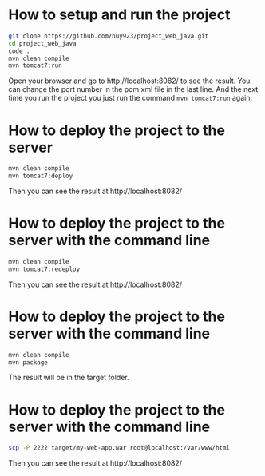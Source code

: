 # How to setup and run the project

```bash
git clone https://github.com/huy923/project_web_java.git
cd project_web_java
code .
mvn clean compile
mvn tomcat7:run
```

Open your browser and go to http://localhost:8082/ to see the result. 
You can change the port number in the pom.xml file in the last line.
And the next time you run the project you just run the command `mvn tomcat7:run` again.


# How to deploy the project to the server

```bash
mvn clean compile
mvn tomcat7:deploy
```

Then you can see the result at http://localhost:8082/


# How to deploy the project to the server with the command line

```bash
mvn clean compile
mvn tomcat7:redeploy
```

Then you can see the result at http://localhost:8082/


# How to deploy the project to the server with the command line

```bash
mvn clean compile
mvn package
```

The result will be in the target folder.


# How to deploy the project to the server with the command line

```bash
scp -P 2222 target/my-web-app.war root@localhost:/var/www/html
```

Then you can see the result at http://localhost:8082/
